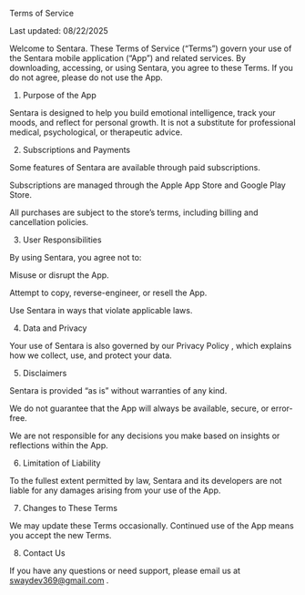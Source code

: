 Terms of Service

Last updated: 08/22/2025

Welcome to Sentara. These Terms of Service (“Terms”) govern your use of the Sentara mobile application (“App”) and related services. By downloading, accessing, or using Sentara, you agree to these Terms. If you do not agree, please do not use the App.

1. Purpose of the App

Sentara is designed to help you build emotional intelligence, track your moods, and reflect for personal growth. It is not a substitute for professional medical, psychological, or therapeutic advice.

2. Subscriptions and Payments

Some features of Sentara are available through paid subscriptions.

Subscriptions are managed through the Apple App Store and Google Play Store.

All purchases are subject to the store’s terms, including billing and cancellation policies.

3. User Responsibilities

By using Sentara, you agree not to:

Misuse or disrupt the App.

Attempt to copy, reverse-engineer, or resell the App.

Use Sentara in ways that violate applicable laws.

4. Data and Privacy

Your use of Sentara is also governed by our Privacy Policy
, which explains how we collect, use, and protect your data.

5. Disclaimers

Sentara is provided “as is” without warranties of any kind.

We do not guarantee that the App will always be available, secure, or error-free.

We are not responsible for any decisions you make based on insights or reflections within the App.

6. Limitation of Liability

To the fullest extent permitted by law, Sentara and its developers are not liable for any damages arising from your use of the App.

7. Changes to These Terms

We may update these Terms occasionally. Continued use of the App means you accept the new Terms.

8. Contact Us

If you have any questions or need support, please email us at swaydev369@gmail.com
.
